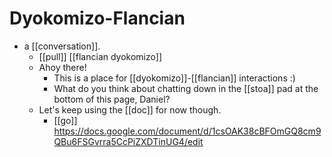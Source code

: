 # Dyokomizo-Flancian

- a [[conversation]].
  - [[pull]] [[flancian dyokomizo]]
  - Ahoy there!
    - This is a place for [[dyokomizo]]-[[flancian]] interactions :)
    - What do you think about chatting down in the [[stoa]] pad at the bottom of this page, Daniel?
  - Let's keep using the [[doc]] for now though.
    - [[go]] https://docs.google.com/document/d/1csOAK38cBFOmGQ8cm9QBu6FSGvrra5CcPiZXDTinUG4/edit



